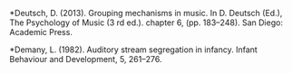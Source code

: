 *Deutsch, D. (2013). Grouping mechanisms in music. In D. Deutsch (Ed.), The
Psychology of Music (3 rd  ed.). chapter 6, (pp. 183–248). San Diego: Academic
Press.

*Demany, L. (1982). Auditory stream segregation in infancy. Infant Behaviour
and Development, 5, 261–276. 
